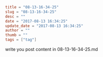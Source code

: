```toml
title = "08-13-16-34-25"
slug = "08-13-16-34-25"
desc = ""
date = "2017-08-13 16:34:25"
update_date = "2017-08-13 16:34:25"
author = ""
thumb = ""
tags = ["tag"]
```

write you post content in 08-13-16-34-25.md